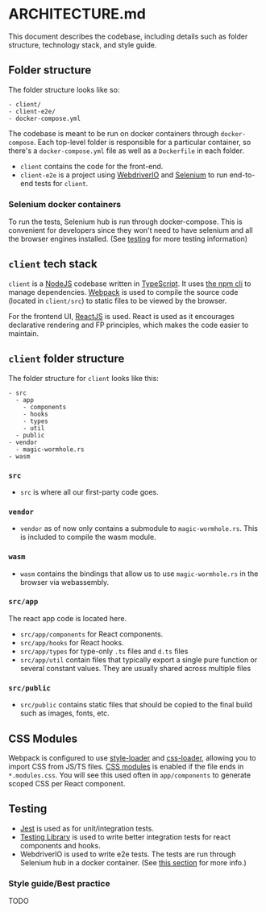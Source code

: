 # ARCHITECTURE.md

This document describes the codebase, including details such as folder structure, technology stack, and style guide.

## Folder structure

The folder structure looks like so:

```
- client/
- client-e2e/
- docker-compose.yml
```

The codebase is meant to be run on docker containers through `docker-compose`. Each top-level folder is responsible for a particular container, so there's a `docker-compose.yml` file as well as a `Dockerfile` in each folder.

- `client` contains the code for the front-end.
- `client-e2e` is a project using [WebdriverIO](https://webdriver.io/) and [Selenium](https://www.selenium.dev/) to run end-to-end tests for `client`.

### Selenium docker containers

To run the tests, Selenium hub is run through docker-compose. This is convenient for developers since they won't need to have selenium and all the browser engines installed. (See [testing](#testing) for more testing information)

## `client` tech stack

`client` is a [NodeJS](https://nodejs.org/en/) codebase written in [TypeScript](https://www.typescriptlang.org/). It uses [the npm cli](https://docs.npmjs.com/cli/) to manage dependencies.
[Webpack](https://webpack.js.org/) is used to compile the source code (located in `client/src`) to static files to be viewed by the browser.

For the frontend UI, [ReactJS](https://reactjs.org/) is used. React is used as it encourages declarative rendering and FP principles, which makes the code easier to maintain.

## `client` folder structure

The folder structure for `client` looks like this:

```
- src
  - app
    - components
    - hooks
    - types
    - util
  - public
- vendor
  - magic-wormhole.rs
- wasm
```

### `src`

- `src` is where all our first-party code goes.

### `vendor`

- `vendor` as of now only contains a submodule to `magic-wormhole.rs`. This is included to compile the wasm module.

### `wasm`

- `wasm` contains the bindings that allow us to use `magic-wormhole.rs` in the browser via webassembly.

### `src/app`

The react app code is located here.

- `src/app/components` for React components.
- `src/app/hooks` for React hooks.
- `src/app/types` for type-only `.ts` files and `d.ts` files
- `src/app/util` contain files that typically export a single pure function or several constant values. They are usually shared across multiple files

### `src/public`

- `src/public` contains static files that should be copied to the final build such as images, fonts, etc.

## CSS Modules

Webpack is configured to use [style-loader](https://webpack.js.org/loaders/style-loader/) and [css-loader](https://webpack.js.org/loaders/css-loader/), allowing you to import CSS from JS/TS files.
[CSS modules](https://github.com/css-modules/css-modules) is enabled if the file ends in `*.modules.css`. You will see this used often in `app/components` to generate scoped CSS per React component.

## Testing

- [Jest](https://jestjs.io/) is used as for unit/integration tests.
- [Testing Library](https://testing-library.com/) is used to write better integration tests for react components and hooks.
- WebdriverIO is used to write e2e tests. The tests are run through Selenium hub in a docker container. (See [this section](#selenium-docker-containers) for more info.)

### Style guide/Best practice

TODO
